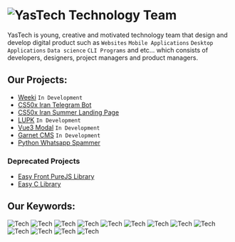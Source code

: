 # ![YasTech](./logo.png) Technology Team
YasTech is young, creative and motivated technology team that design and develop
digital product such as `Websites` `Mobile Applications` `Desktop Applications` `Data science`
`CLI Programs` and etc... which consists of developers, designers, project managers
and product managers.

## Our Projects:

- [Weeki](https://weeki.de) `In Development`
- [CS50x Iran Telegram Bot](https://github.com/YasTechOrg/cs50_bot)
- [CS50x Iran Summer Landing Page](https://cs50x.ir/summer) 
- [LUPK](https://github.com/YasTechOrg/LetsUsePowerfulKotlin) `In Development`
- [Vue3 Modal](https://github.com/YasTechOrg/vue3_modal) `In Development`
- [Garnet CMS](https://github.com/YasTechOrg/garnet_cms) `In Development`
- [Python Whatsapp Spammer](https://github.com/YasTechOrg/WhatsAppWebSpammerPython)

### Deprecated Projects
- [Easy Front PureJS Library](https://github.com/YasTechOrg/EasyFront-Purejs)
- [Easy C Library](https://github.com/YasTechOrg/EasyFront-Purejs)

## Our Keywords:
![Tech](https://img.shields.io/badge/Spring%20Boot-green)
![Tech](https://img.shields.io/badge/Vue.js%203,%20Vue%20CLI%204,Vite%20CLI-aqua)
![Tech](https://img.shields.io/badge/MongoDB-green)
![Tech](https://img.shields.io/badge/Reactive%20Streams-purple)
![Tech](https://img.shields.io/badge/Spring%20Security-red)
![Tech](https://img.shields.io/badge/Pug-brown)
![Tech](https://img.shields.io/badge/Sass-pink)
![Tech](https://img.shields.io/badge/Typescript-blue)
![Tech](https://img.shields.io/badge/c,%20c++-orange)
![Tech](https://img.shields.io/badge/Figma-gray)
![Tech](https://img.shields.io/badge/creative-green)
![Tech](https://img.shields.io/badge/future-blue)
![Tech](https://img.shields.io/badge/motivated-pink)
